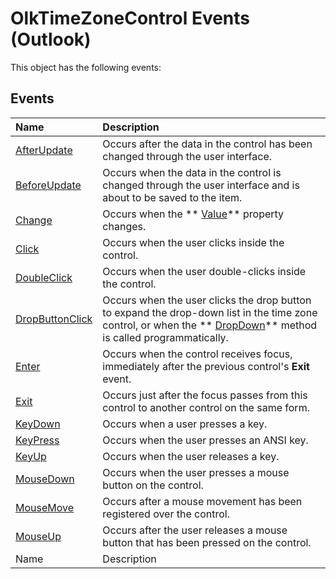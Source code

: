 
# OlkTimeZoneControl Events (Outlook)
This object has the following events:

## Events



|**Name**|**Description**|
|:-----|:-----|
| [AfterUpdate](b34419cd-3df9-6855-032a-8ed7193a82fb.md)|Occurs after the data in the control has been changed through the user interface.|
| [BeforeUpdate](f30947cb-39ae-5b5b-ffb5-a5b3281e837a.md)|Occurs when the data in the control is changed through the user interface and is about to be saved to the item. |
| [Change](3afbd91d-6b14-4f0b-14dc-9ed266704876.md)|Occurs when the  ** [Value](05163537-9c47-5c20-1fb2-91ac8d27d0b9.md)** property changes.|
| [Click](4eebdefa-e947-6210-201f-6106f6587c1f.md)|Occurs when the user clicks inside the control.|
| [DoubleClick](2d04a3fc-a7f6-f851-7462-6d9adc95884b.md)|Occurs when the user double-clicks inside the control.|
| [DropButtonClick](4b0026d4-fb18-e72f-a369-6e14f4cfe8dd.md)|Occurs when the user clicks the drop button to expand the drop-down list in the time zone control, or when the  ** [DropDown](47b8d231-d3dc-4f10-a8ab-ead1853bad0f.md)** method is called programmatically.|
| [Enter](24d38a63-c625-9afe-e270-56f199b577a6.md)|Occurs when the control receives focus, immediately after the previous control's  **Exit** event.|
| [Exit](da5616c5-97da-6049-4115-5a41d4e28c7b.md)|Occurs just after the focus passes from this control to another control on the same form.|
| [KeyDown](155fa627-af2a-9c0a-3f56-fb7318843c16.md)|Occurs when a user presses a key.|
| [KeyPress](4b6f04be-85c2-70f8-001f-30f008fb9b4a.md)|Occurs when the user presses an ANSI key.|
| [KeyUp](06869fbe-73dc-fd0f-0a6f-59505e0e80f8.md)|Occurs when the user releases a key.|
| [MouseDown](5c544113-46ef-ddb0-0926-ec0c089465c5.md)|Occurs when the user presses a mouse button on the control.|
| [MouseMove](3de1bd35-3351-d70d-9fa4-d90f7d059f87.md)|Occurs after a mouse movement has been registered over the control.|
| [MouseUp](93dc1208-11c6-5afc-27d0-ca02a5ddcbe6.md)|Occurs after the user releases a mouse button that has been pressed on the control.|
|Name|Description|
